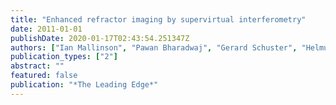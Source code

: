 ```yaml
---
title: "Enhanced refractor imaging by supervirtual interferometry"
date: 2011-01-01
publishDate: 2020-01-17T02:43:54.251347Z
authors: ["Ian Mallinson", "Pawan Bharadwaj", "Gerard Schuster", "Helmut Jakubowicz"]
publication_types: ["2"]
abstract: ""
featured: false
publication: "*The Leading Edge*"
---
```


